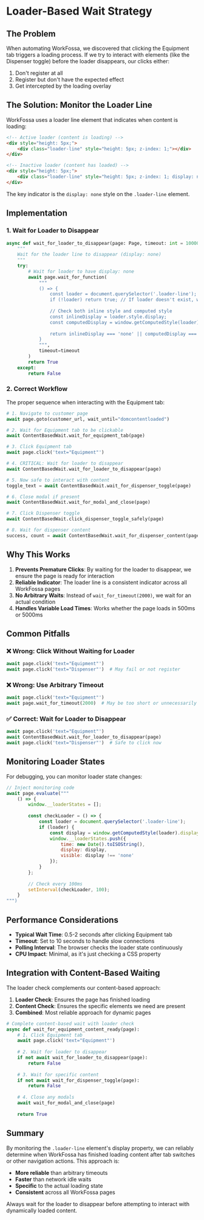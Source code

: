 # Loader-Based Wait Strategy

## The Problem

When automating WorkFossa, we discovered that clicking the Equipment tab triggers a loading process. If we try to interact with elements (like the Dispenser toggle) before the loader disappears, our clicks either:
1. Don't register at all
2. Register but don't have the expected effect
3. Get intercepted by the loading overlay

## The Solution: Monitor the Loader Line

WorkFossa uses a loader line element that indicates when content is loading:

```html
<!-- Active loader (content is loading) -->
<div style="height: 5px;">
    <div class="loader-line" style="height: 5px; z-index: 1;"></div>
</div>

<!-- Inactive loader (content has loaded) -->
<div style="height: 5px;">
    <div class="loader-line" style="height: 5px; z-index: 1; display: none;"></div>
</div>
```

The key indicator is the `display: none` style on the `.loader-line` element.

## Implementation

### 1. Wait for Loader to Disappear

```python
async def wait_for_loader_to_disappear(page: Page, timeout: int = 10000) -> bool:
    """
    Wait for the loader line to disappear (display: none)
    """
    try:
        # Wait for loader to have display: none
        await page.wait_for_function(
            """
            () => {
                const loader = document.querySelector('.loader-line');
                if (!loader) return true; // If loader doesn't exist, we're good
                
                // Check both inline style and computed style
                const inlineDisplay = loader.style.display;
                const computedDisplay = window.getComputedStyle(loader).display;
                
                return inlineDisplay === 'none' || computedDisplay === 'none';
            }
            """,
            timeout=timeout
        )
        return True
    except:
        return False
```

### 2. Correct Workflow

The proper sequence when interacting with the Equipment tab:

```python
# 1. Navigate to customer page
await page.goto(customer_url, wait_until="domcontentloaded")

# 2. Wait for Equipment tab to be clickable
await ContentBasedWait.wait_for_equipment_tab(page)

# 3. Click Equipment tab
await page.click('text="Equipment"')

# 4. CRITICAL: Wait for loader to disappear
await ContentBasedWait.wait_for_loader_to_disappear(page)

# 5. Now safe to interact with content
toggle_text = await ContentBasedWait.wait_for_dispenser_toggle(page)

# 6. Close modal if present
await ContentBasedWait.wait_for_modal_and_close(page)

# 7. Click Dispenser toggle
await ContentBasedWait.click_dispenser_toggle_safely(page)

# 8. Wait for dispenser content
success, count = await ContentBasedWait.wait_for_dispenser_content(page)
```

## Why This Works

1. **Prevents Premature Clicks**: By waiting for the loader to disappear, we ensure the page is ready for interaction
2. **Reliable Indicator**: The loader line is a consistent indicator across all WorkFossa pages
3. **No Arbitrary Waits**: Instead of `wait_for_timeout(2000)`, we wait for an actual condition
4. **Handles Variable Load Times**: Works whether the page loads in 500ms or 5000ms

## Common Pitfalls

### ❌ Wrong: Click Without Waiting for Loader
```python
await page.click('text="Equipment"')
await page.click('text="Dispenser"')  # May fail or not register
```

### ❌ Wrong: Use Arbitrary Timeout
```python
await page.click('text="Equipment"')
await page.wait_for_timeout(2000)  # May be too short or unnecessarily long
```

### ✅ Correct: Wait for Loader to Disappear
```python
await page.click('text="Equipment"')
await ContentBasedWait.wait_for_loader_to_disappear(page)
await page.click('text="Dispenser"')  # Safe to click now
```

## Monitoring Loader States

For debugging, you can monitor loader state changes:

```javascript
// Inject monitoring code
await page.evaluate("""
    () => {
        window.__loaderStates = [];
        
        const checkLoader = () => {
            const loader = document.querySelector('.loader-line');
            if (loader) {
                const display = window.getComputedStyle(loader).display;
                window.__loaderStates.push({
                    time: new Date().toISOString(),
                    display: display,
                    visible: display !== 'none'
                });
            }
        };
        
        // Check every 100ms
        setInterval(checkLoader, 100);
    }
""")
```

## Performance Considerations

- **Typical Wait Time**: 0.5-2 seconds after clicking Equipment tab
- **Timeout**: Set to 10 seconds to handle slow connections
- **Polling Interval**: The browser checks the loader state continuously
- **CPU Impact**: Minimal, as it's just checking a CSS property

## Integration with Content-Based Waiting

The loader check complements our content-based approach:

1. **Loader Check**: Ensures the page has finished loading
2. **Content Check**: Ensures the specific elements we need are present
3. **Combined**: Most reliable approach for dynamic pages

```python
# Complete content-based wait with loader check
async def wait_for_equipment_content_ready(page):
    # 1. Click Equipment tab
    await page.click('text="Equipment"')
    
    # 2. Wait for loader to disappear
    if not await wait_for_loader_to_disappear(page):
        return False
    
    # 3. Wait for specific content
    if not await wait_for_dispenser_toggle(page):
        return False
    
    # 4. Close any modals
    await wait_for_modal_and_close(page)
    
    return True
```

## Summary

By monitoring the `.loader-line` element's display property, we can reliably determine when WorkFossa has finished loading content after tab switches or other navigation actions. This approach is:

- **More reliable** than arbitrary timeouts
- **Faster** than network idle waits
- **Specific** to the actual loading state
- **Consistent** across all WorkFossa pages

Always wait for the loader to disappear before attempting to interact with dynamically loaded content.